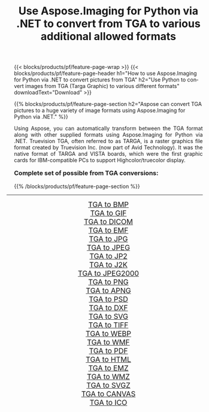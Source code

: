 ﻿---
title: Use Aspose.Imaging for Python via .NET to convert from TGA to various additional allowed formats 
weight: 3920
url: /python-net/conversion/from/tga/ 
lang: en
langdirlevel: 2
locales: zh-hans,ja,it,ru,de,es,fr,nl,id,lt,pl,pt,vi,tr,ko,zh-hant,ar,hi,th,sv,cs,uk,he
description: You can quickly transform from TGA(Targa Graphic) into various formats using Aspose.Imaging for Python via .NET.
---

{{< blocks/products/pf/feature-page-wrap >}}
{{< blocks/products/pf/feature-page-header h1="How to use Aspose.Imaging for Python via .NET to convert pictures from TGA" h2="Use Python to convert images from TGA (Targa Graphic) to various different formats" downloadText="Download" >}}


{{% blocks/products/pf/feature-page-section  h2="Aspose can convert TGA pictures to a huge variety of image formats using Aspose.Imaging for Python via .NET." %}}
<p align=justify>Using Aspose, you can automatically transform between the TGA format along with other supplied formats using Aspose.Imaging for Python via .NET. Truevision TGA, often referred to as TARGA, is a raster graphics file format created by Truevision Inc. (now part of Avid Technology). It was the native format of TARGA and VISTA boards, which were the first graphic cards for IBM-compatible PCs to support Highcolor/truecolor display.</p>
<h3 style="margin-top:16px;">
Complete set of possible from TGA conversions:
</h3>
{{% /blocks/products/pf/feature-page-section %}}
<div class="container-fluid productfamilypage bg-gray">
    <div class="convertypes bg-gray agp-content section">
        <div class="container">
		<hr style="margin-left:-20px;"/>
		<div class="row other-converters" style="gap: 10px;font-size: 19px;text-align:center;">
		    <div class='col-md-3 other-converter remove-lp remove-rp'><a href="/imaging/python-net/conversion/tga-to-bmp/" style="padding:15px;">TGA to BMP</a></div><div class='col-md-3 other-converter remove-lp remove-rp'><a href="/imaging/python-net/conversion/tga-to-gif/" style="padding:15px;">TGA to GIF</a></div><div class='col-md-3 other-converter remove-lp remove-rp'><a href="/imaging/python-net/conversion/tga-to-dicom/" style="padding:15px;">TGA to DICOM</a></div><div class='col-md-3 other-converter remove-lp remove-rp'><a href="/imaging/python-net/conversion/tga-to-emf/" style="padding:15px;">TGA to EMF</a></div><div class='col-md-3 other-converter remove-lp remove-rp'><a href="/imaging/python-net/conversion/tga-to-jpg/" style="padding:15px;">TGA to JPG</a></div><div class='col-md-3 other-converter remove-lp remove-rp'><a href="/imaging/python-net/conversion/tga-to-jpeg/" style="padding:15px;">TGA to JPEG</a></div><div class='col-md-3 other-converter remove-lp remove-rp'><a href="/imaging/python-net/conversion/tga-to-jp2/" style="padding:15px;">TGA to JP2</a></div><div class='col-md-3 other-converter remove-lp remove-rp'><a href="/imaging/python-net/conversion/tga-to-j2k/" style="padding:15px;">TGA to J2K</a></div><div class='col-md-3 other-converter remove-lp remove-rp'><a href="/imaging/python-net/conversion/tga-to-jpeg2000/" style="padding:15px;">TGA to JPEG2000</a></div><div class='col-md-3 other-converter remove-lp remove-rp'><a href="/imaging/python-net/conversion/tga-to-png/" style="padding:15px;">TGA to PNG</a></div><div class='col-md-3 other-converter remove-lp remove-rp'><a href="/imaging/python-net/conversion/tga-to-apng/" style="padding:15px;">TGA to APNG</a></div><div class='col-md-3 other-converter remove-lp remove-rp'><a href="/imaging/python-net/conversion/tga-to-psd/" style="padding:15px;">TGA to PSD</a></div><div class='col-md-3 other-converter remove-lp remove-rp'><a href="/imaging/python-net/conversion/tga-to-dxf/" style="padding:15px;">TGA to DXF</a></div><div class='col-md-3 other-converter remove-lp remove-rp'><a href="/imaging/python-net/conversion/tga-to-svg/" style="padding:15px;">TGA to SVG</a></div><div class='col-md-3 other-converter remove-lp remove-rp'><a href="/imaging/python-net/conversion/tga-to-tiff/" style="padding:15px;">TGA to TIFF</a></div><div class='col-md-3 other-converter remove-lp remove-rp'><a href="/imaging/python-net/conversion/tga-to-webp/" style="padding:15px;">TGA to WEBP</a></div><div class='col-md-3 other-converter remove-lp remove-rp'><a href="/imaging/python-net/conversion/tga-to-wmf/" style="padding:15px;">TGA to WMF</a></div><div class='col-md-3 other-converter remove-lp remove-rp'><a href="/imaging/python-net/conversion/tga-to-pdf/" style="padding:15px;">TGA to PDF</a></div><div class='col-md-3 other-converter remove-lp remove-rp'><a href="/imaging/python-net/conversion/tga-to-html/" style="padding:15px;">TGA to HTML</a></div><div class='col-md-3 other-converter remove-lp remove-rp'><a href="/imaging/python-net/conversion/tga-to-emz/" style="padding:15px;">TGA to EMZ</a></div><div class='col-md-3 other-converter remove-lp remove-rp'><a href="/imaging/python-net/conversion/tga-to-wmz/" style="padding:15px;">TGA to WMZ</a></div><div class='col-md-3 other-converter remove-lp remove-rp'><a href="/imaging/python-net/conversion/tga-to-svgz/" style="padding:15px;">TGA to SVGZ</a></div><div class='col-md-3 other-converter remove-lp remove-rp'><a href="/imaging/python-net/conversion/tga-to-canvas/" style="padding:15px;">TGA to CANVAS</a></div><div class='col-md-3 other-converter remove-lp remove-rp'><a href="/imaging/python-net/conversion/tga-to-ico/" style="padding:15px;">TGA to ICO</a></div>
                </div>
        </div>
    </div>
</div>
<br/>

